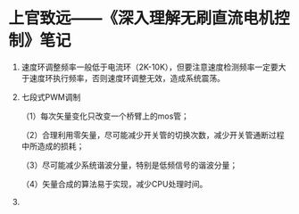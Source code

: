 # 上官致远——《深入理解无刷直流电机控制》笔记

1. 速度环调整频率一般低于电流环（2K-10K），但要注意速度检测频率一定要大于速度环执行频率，否则速度环调整无效，造成系统震荡。

2. 七段式PWM调制

   （1）每次矢量变化只改变一个桥臂上的mos管；
   
   （2）合理利用零矢量，尽可能减少开关管的切换次数，减少开关管通断过程中所造成的损耗；

   （3）尽可能减少系统谐波分量，特别是低频信号的谐波分量；

   （4）矢量合成的算法易于实现，减少CPU处理时间。

3. 